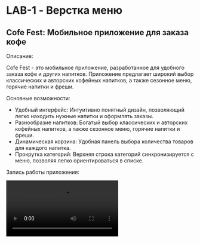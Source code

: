 # LAB-1 - Верстка меню

## Cofe Fest: Мобильное приложение для заказа кофе

Описание:

Cofe Fest - это мобильное приложение, разработанное для удобного заказа кофе и других напитков. Приложение предлагает широкий выбор классических и авторских кофейных напитков, а также сезонное меню, горячие напитки и фреши.

Основные возможности:

- Удобный интерфейс: Интуитивно понятный дизайн, позволяющий легко находить нужные напитки и оформлять заказы.
- Разнообразие напитков: Богатый выбор классических и авторских кофейных напитков, а также сезонное меню, горячие напитки и фреши.
- Динамическая корзина: Удобная панель выбора количества товаров для каждого напитка.
- Прокрутка категорий: Верхняя строка категорий синхронизируется с меню, позволяя легко ориентироваться в списке.

Запись работы приложения:

![Cofe-Fest-Video](lib/src/assets/video/CofeFest.mp4)
